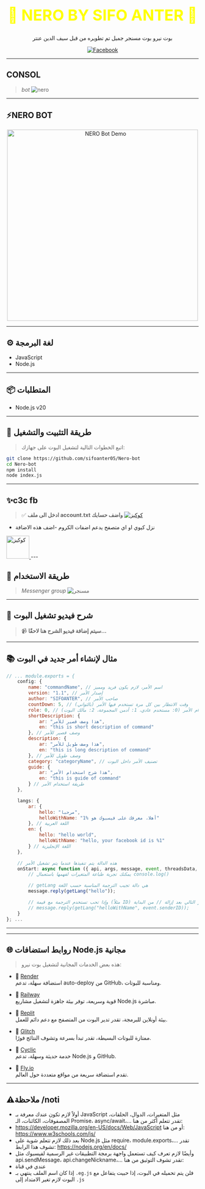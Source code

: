 <h1 align="center" style="color: yellow; font-size: 40px;">💛 NERO BY SIFO ANTER 💛</h1>
<p align="center">بوت نيرو بوت مسنجر جميل تم تطويره من قبل سيف الدين عنتر</p>
<p align="center">
  <a href="https://www.facebook.com/sifo.anter.2025">
   <img src="https://img.icons8.com/color/48/000000/facebook-new.png" alt="Facebook" />
  </a>
</p>


---
## **CONSOL**
>  *bot*
> ![nero](https://iili.io/FJtZPnV.jpg)
--- 

## ⚡NERO BOT

<p align="center">
  <img src="https://i.ibb.co/tPpyVqhC/a6eb2f38b2323718b0e318ed2b59f57e.gif" alt="NERO Bot Demo" width="500" />
</p>

---

## ⚙️ لغة البرمجة

- JavaScript
- Node.js

---

## 📦 المتطلبات

- Node.js v20

---

## 🧰 طريقة التثبيت والتشغيل

> اتبع الخطوات التالية لتشغيل البوت على جهازك:

```bash
git clone https://github.com/sifoanter05/Nero-bot
cd Nero-bot
npm install
node index.js
```

---
## ✨c3c fb 
>✅ **ادخل الى ملف account.txt واضف حسابك**
[![كوكيز](https://cdn-icons-png.flaticon.com/128/1047/1047711.png)](https://chromewebstore.google.com/detail/c3c-fbstate-utility/nlgehefndkobdignlfhapfpggielmdph?pli=1)
- نزل كيوي او اي متصفح يدعم اضفات الكروم 
-اضف هذه الاضافة
<a href="https://example.com" target="_blank">
  <img src="https://media.giphy.com/media/ZebTmyvw85gnm/giphy.gif" width="60" alt="كوكيز">
</a>
---

## 🚀 طريقة الاستخدام

>  *Messenger group*
> ![مسنجر](https://iili.io/FJs90kG.md.png) 

---

## 🎥 شرح فيديو تشغيل البوت

> 📹 **سيتم إضافة فيديو الشرح هنا لاحقًا...**

---

## 📚 مثال لإنشاء أمر جديد في البوت

```javascript
// ... module.exports = {
	config: {
		name: "commandName", // اسم الأمر، لازم يكون فريد ومميز
		version: "1.1", // إصدار الأمر
		author: "SIFOANTER", // صاحب الأمر
		countDown: 5, // وقت الانتظار بين كل مرة تستخدم فيها الأمر (بالثواني)
		role: 0, // رتبة المستخدم المسموح له باستخدام الأمر (0: مستخدم عادي، 1: أدمن المجموعة، 2: مالك البوت)
		shortDescription: {
			ar: "هذا وصف قصير للأمر",
			en: "this is short description of command"
		}, // وصف قصير للأمر
		description: {
			ar: "هذا وصف طويل للأمر",
			en: "this is long description of command"
		}, // وصف طويل للأمر
		category: "categoryName", // تصنيف الأمر داخل البوت
		guide: {
			ar: "هذا شرح استخدام الأمر",
			en: "this is guide of command"
		} // طريقة استخدام الأمر
	},

	langs: {
		ar: {
			hello: "مرحبا",
			helloWithName: "أهلا، معرفك على فيسبوك هو %1"
		}, // اللغة العربية
		en: {
			hello: "hello world",
			helloWithName: "hello, your facebook id is %1"
		} // اللغة الإنجليزية
	},

	// هذه الدالة يتم تنفيذها عندما يتم تشغيل الأمر
	onStart: async function ({ api, args, message, event, threadsData, usersData, dashBoardData, globalData, threadModel, userModel, dashBoardModel, globalModel, role, commandName, getLang }) {
		// يمكنك تجربة طباعة المتغيرات لفهمها باستعمال console.log()

		// getLang هي دالة تجيب الترجمة المناسبة حسب اللغة
		message.reply(getLang("hello"));

		// وإذا تحب تستخدم الترجمة مع قيمة (مثلاً ID) استعمل السطر التالي بعد إزالة // من البداية:
		// message.reply(getLang("helloWithName", event.senderID));
	}
}; ...
```
---
---

## 🌐 روابط استضافات Node.js مجانية

> هذه بعض الخدمات المجانية لتشغيل بوت نيرو:

- 🔹 [Render](https://render.com/)  
  استضافة سهلة، تدعم auto-deploy من GitHub، ومناسبة للبوتات.

- 🔹 [Railway](https://railway.app/)  
  قوية وسريعة، توفر بيئة جاهزة لتشغيل مشاريع Node.js مباشرة.

- 🔹 [Replit](https://replit.com/)  
  بيئة أونلاين للبرمجة، تقدر تدير البوت من المتصفح مع دعم دائم للعمل.

- 🔹 [Glitch](https://glitch.com/)  
  ممتازة للبوتات البسيطة، تقدر تبدأ بسرعة وتشوف النتائج فورًا.

- 🔹 [Cyclic](https://www.cyclic.sh/)  
  خدمة حديثة وسهلة، تدعم Node.js و GitHub.

- 🔹 [Fly.io](https://fly.io/)  
  تقدم استضافة سريعة من مواقع متعددة حول العالم.
---
## ⚠️ملاحظة /noti 
 * أولاً لازم تكون عندك معرفة بـ JavaScript مثل المتغيرات، الدوال، الحلقات، المصفوفات، الكائنات، الـ Promise، async/await،... تقدر تتعلم أكثر من هنا:
 * https://developer.mozilla.org/en-US/docs/Web/JavaScript أو من هنا: https://www.w3schools.com/js/
 * بعد ذلك لازم تتعلم شوية على Node.js مثل require، module.exports،... تقدر تشوف هذا الرابط: https://nodejs.org/en/docs/
 * وأيضًا لازم تعرف كيف تستعمل واجهة برمجة التطبيقات غير الرسمية لفيسبوك مثل api.sendMessage، api.changeNickname،... تقدر تشوف التوثيق من هنا:
 * عندي في قناة
 * إذا كان اسم الملف ينتهي بـ `.eg.js` فلن يتم تحميله في البوت، إذا حبيت يتفاعل مع البوت لازم تغير الامتداد إلى `.js`